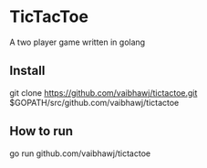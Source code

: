 # TicTacToe
A two player game written in golang

## Install
git clone https://github.com/vaibhawj/tictactoe.git $GOPATH/src/github.com/vaibhawj/tictactoe

## How to run
go run github.com/vaibhawj/tictactoe